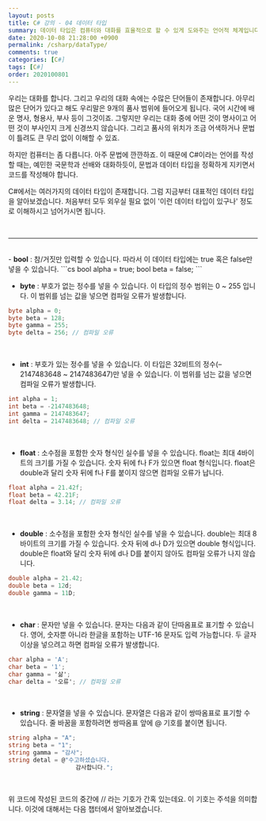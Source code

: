 ```yaml
---
layout: posts
title: C# 강의 - 04 데이터 타입
summary: 데이터 타입은 컴퓨터와 대화를 효율적으로 할 수 있게 도와주는 언어적 체계입니다.
date: 2020-10-08 21:28:00 +0900
permalink: /csharp/dataType/
comments: true
categories: [C#]
tags: [C#]
order: 2020100801
---
```


우리는 대화를 합니다. 그리고 우리의 대화 속에는 수많은 단어들이 존재합니다.
아무리 많은 단어가 있다고 해도 우리말은 9개의 품사 범위에 들어오게 됩니다. 국어 시간에 배운 명사, 형용사, 부사 등이 그것이죠.
그렇지만 우리는 대화 중에 어떤 것이 명사이고 어떤 것이 부사인지 크게 신경쓰지 않습니다. 그리고 품사의 위치가 조금 어색하거나 문법이 틀려도 큰 무리 없이 이해할 수 있죠.

하지만 컴퓨터는 좀 다릅니다. 아주 문법에 깐깐하죠. 이 때문에 C#이라는 언어를 작성할 때는, 예민한 국문학과 선배와 대화하듯이, 문법과 데이터 타입을 정확하게 지키면서 코드를 작성해야 합니다.

C#에서는 여러가지의 데이터 타입이 존재합니다. 그럼 지금부터 대표적인 데이터 타입을 알아보겠습니다. 처음부터 모두 외우실 필요 없이 '이런 데이터 타입이 있구나' 정도로 이해하시고 넘어가시면 됩니다.

<br />

---
<br />
- <b>bool</b> : 참/거짓만 입력할 수 있습니다. 따라서 이 데이터 타입에는 true 혹은 false만 넣을 수 있습니다.
```cs
bool alpha = true;
bool beta = false;
```
<br />

- <b>byte</b> : 부호가 없는 정수를 넣을 수 있습니다. 이 타입의 정수 범위는 0 ~ 255 입니다. 이 범위를 넘는 값을 넣으면 컴파일 오류가 발생합니다.
```cs
byte alpha = 0;
byte beta = 128;
byte gamma = 255;
byte delta = 256; // 컴파일 오류
```
<br />

- <b>int</b> : 부호가 있는 정수를 넣을 수 있습니다. 이 타입은 32비트의 정수(–2147483648 ~ 2147483647)만 넣을 수 있습니다. 이 범위를 넘는 값을 넣으면 컴파일 오류가 발생합니다.
```cs
int alpha = 1;
int beta = -2147483648;
int gamma = 2147483647;
int delta = 2147483648; // 컴파일 오류
```
<br />

- <b>float</b> : 소수점을 포함한 숫자 형식인 실수를 넣을 수 있습니다. float는 최대 4바이트의 크기를 가질 수 있습니다. 숫자 뒤에 f나 F가 있으면 float 형식입니다. float은 double과 달리 숫자 뒤에 f나 F를 붙이지 않으면 컴파일 오류가 납니다.
```cs
float alpha = 21.42f;
float beta = 42.21F;
float delta = 3.14; // 컴파일 오류
```
<br />

- <b>double</b> : 소수점을 포함한 숫자 형식인 실수를 넣을 수 있습니다. double는 최대 8바이트의 크기를 가질 수 있습니다. 숫자 뒤에 d나 D가 있으면 double 형식입니다. double은 float와 달리 숫자 뒤에 d나 D를 붙이지 않아도 컴파일 오류가 나지 않습니다.
```cs
double alpha = 21.42;
double beta = 12d;
double gamma = 11D;
```
<br />

- <b>char</b> : 문자만 넣을 수 있습니다. 문자는 다음과 같이 단따옴표로 표기할 수 있습니다. 영어, 숫자뿐 아니라 한글을 포함하는 UTF-16 문자도 입력 가능합니다. 두 글자 이상을 넣으려고 하면 컴파일 오류가 발생합니다.
```cs
char alpha = 'A';
char beta = '1';
char gamma = '삶';
char delta = '오류'; // 컴파일 오류
```
<br />

- <b>string</b> : 문자열을 넣을 수 있습니다. 문자열은 다음과 같이 쌍따옴표로 표기할 수 있습니다. 줄 바꿈을 포함하려면 쌍따옴표 앞에 @ 기호를 붙이면 됩니다.
```cs
string alpha = "A";
string beta = "1";
string gamma = "감사";
string detal = @"수고하셨습니다.
                   감사합니다.";
```
<br />

위 코드에 작성된 코드의 중간에 // 라는 기호가 간혹 있는데요. 이 기호는 주석을 의미합니다. 이것에 대해서는 다음 챕터에서 알아보겠습니다.